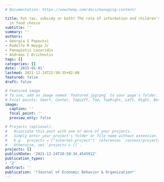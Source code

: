 ```yaml
---
# Documentation: https://wowchemy.com/docs/managing-content/

title: Fat tax, subsidy or both? The role of information and children's pester power
  in food choice
subtitle: ''
summary: ''
authors:
- Georgia S Papoutsi
- Rodolfo M Nayga Jr
- Panagiotis Lazaridis
- Andreas C Drichoutis
tags: []
categories: []
date: '2015-01-01'
lastmod: 2021-12-24T22:50:35+02:00
featured: false
draft: false

# Featured image
# To use, add an image named `featured.jpg/png` to your page's folder.
# Focal points: Smart, Center, TopLeft, Top, TopRight, Left, Right, BottomLeft, Bottom, BottomRight.
image:
  caption: ''
  focal_point: ''
  preview_only: false

# Projects (optional).
#   Associate this post with one or more of your projects.
#   Simply enter your project's folder or file name without extension.
#   E.g. `projects = ["internal-project"]` references `content/project/deep-learning/index.md`.
#   Otherwise, set `projects = []`.
projects: []
publishDate: '2021-12-24T20:50:34.454591Z'
publication_types:
- '2'
abstract: ''
publication: '*Journal of Economic Behavior & Organization*'
---
```

